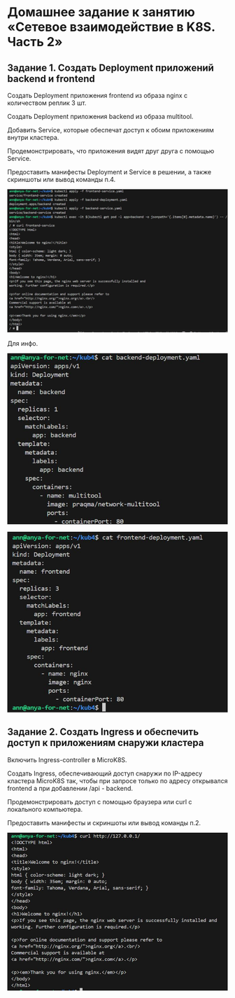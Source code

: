 # Домашнее задание к занятию «Сетевое взаимодействие в K8S. Часть 2»

## Задание 1. Создать Deployment приложений backend и frontend

Создать Deployment приложения frontend из образа nginx с количеством реплик 3 шт.

Создать Deployment приложения backend из образа multitool.

Добавить Service, которые обеспечат доступ к обоим приложениям внутри кластера.

Продемонстрировать, что приложения видят друг друга с помощью Service.

Предоставить манифесты Deployment и Service в решении, а также скриншоты или вывод команды п.4.

 ![](img/kub4-1.JPG)

 Для инфо.

  ![](img/kub4-2.JPG)

   ![](img/kub4-3.JPG)
 
## Задание 2. Создать Ingress и обеспечить доступ к приложениям снаружи кластера

Включить Ingress-controller в MicroK8S.

Создать Ingress, обеспечивающий доступ снаружи по IP-адресу кластера MicroK8S так, чтобы при запросе только по адресу открывался frontend а при добавлении /api - backend.

Продемонстрировать доступ с помощью браузера или curl с локального компьютера.

Предоставить манифесты и скриншоты или вывод команды п.2.

 ![](img/newforkub.JPG)
